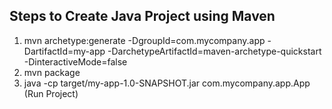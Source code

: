 ## Steps to Create Java Project using Maven

1. mvn archetype:generate -DgroupId=com.mycompany.app -DartifactId=my-app -DarchetypeArtifactId=maven-archetype-quickstart -DinteractiveMode=false
1. mvn package
1. java -cp target/my-app-1.0-SNAPSHOT.jar com.mycompany.app.App (Run Project)
